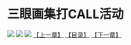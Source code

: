 # 三眼画集打CALL活动
![](https://s1.baozimh.com/scomic/sanyanxiaotianlu-samanhua/0/518-q2id/1.jpg)
![](https://s1.baozimh.com/scomic/sanyanxiaotianlu-samanhua/0/518-q2id/2.jpg)
![](https://s1.baozimh.com/scomic/sanyanxiaotianlu-samanhua/0/518-q2id/3.jpg)
[【上一章】](./518.md)
[【目录】](./README.md)
[【下一章】](./520.md)
